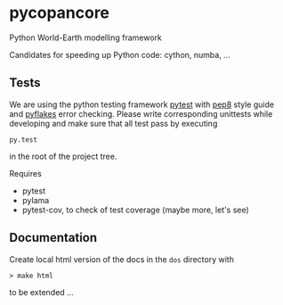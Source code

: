 # pycopancore
Python World-Earth modelling framework

Candidates for speeding up Python code: cython, numba, ...


## Tests
We are using the python testing framework [pytest](http://pytest.org/latest/) with [pep8](https://pypi.python.org/pypi/pytest-pep8) style guide and [pyflakes](https://pypi.python.org/pypi/pytest-flakes) error checking. Please write corresponding unittests while developing and make sure that all test pass by executing
```
py.test
```
in the root of the project tree.

Requires
* pytest
* pylama
* pytest-cov, to check of test coverage
(maybe more, let's see)

## Documentation
Create local html version of the docs in the `dos` directory with
```
> make html
```

to be extended ...
